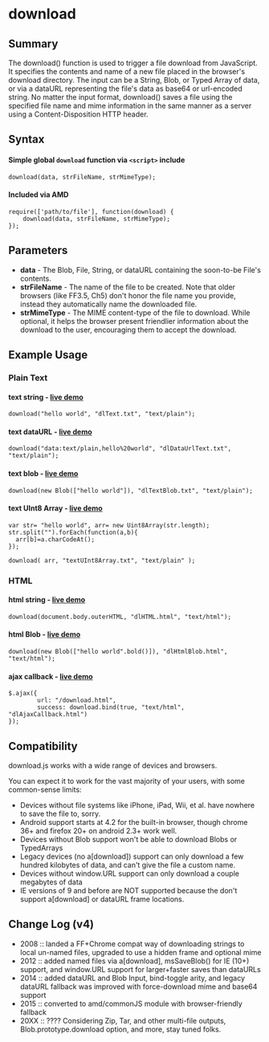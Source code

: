 download
========

Summary
---------
The download() function is used to trigger a file download from JavaScript. It specifies the contents and name of a new file placed in the browser's download directory. The input can be a String, Blob, or Typed Array of data, or via a dataURL representing the file's data as base64 or url-encoded string. No matter the input format, download() saves a file using the specified file name and mime information in the same manner as a server using a Content-Disposition HTTP header.

Syntax
---------

#### Simple global `download` function via `<script>` include
    download(data, strFileName, strMimeType);

#### Included via AMD
    require(['path/to/file'], function(download) {
        download(data, strFileName, strMimeType);
    });


Parameters
---------
* **data** - The Blob, File, String, or dataURL containing the soon-to-be File's contents.
* **strFileName** - The name of the file to be created. Note that older browsers (like FF3.5, Ch5) don't honor the file name you provide, instead they automatically name the downloaded file.
* **strMimeType** - The MIME content-type of the file to download. While optional, it helps the browser present friendlier information about the download to the user, encouraging them to accept the download.



Example Usage
---------


### Plain Text
#### text string  -  [live demo](http://pagedemos.com/sxks39b72aqb/1)
    download("hello world", "dlText.txt", "text/plain");


#### text dataURL  -  [live demo](http://pagedemos.com/sxks39b72aqb/2)
    download("data:text/plain,hello%20world", "dlDataUrlText.txt", "text/plain");

#### text blob  -  [live demo](http://pagedemos.com/sxks39b72aqb/3)
    download(new Blob(["hello world"]), "dlTextBlob.txt", "text/plain");

#### text UInt8 Array -  [live demo](http://pagedemos.com/sxks39b72aqb/4)
    var str= "hello world",	arr= new Uint8Array(str.length);
    str.split("").forEach(function(a,b){
   	  arr[b]=a.charCodeAt();
    });

    download( arr, "textUInt8Array.txt", "text/plain" );

### HTML
#### html string -  [live demo](http://pagedemos.com/sxks39b72aqb/5)
    download(document.body.outerHTML, "dlHTML.html", "text/html");

#### html Blob -  [live demo](http://pagedemos.com/sxks39b72aqb/6)
    download(new Blob(["hello world".bold()]), "dlHtmlBlob.html", "text/html");

#### ajax callback -  [live demo](http://pagedemos.com/sxks39b72aqb/7)
    $.ajax({
    		url: "/download.html",
    		success: download.bind(true, "text/html", "dlAjaxCallback.html")
    });



Compatibility
---------
download.js works with a wide range of devices and browsers.

You can expect it to work for the vast majority of your users, with some common-sense limits:

* Devices without file systems like iPhone, iPad, Wii, et al. have nowhere to save the file to, sorry.
* Android support starts at 4.2 for the built-in browser, though chrome 36+ and firefox 20+ on android 2.3+ work well.
* Devices without Blob support won't be able to download Blobs or TypedArrays
* Legacy devices (no a[download]) support can only download a few hundred kilobytes of data, and can't give the file a custom name.
* Devices without window.URL support can only download a couple megabytes of data
* IE versions of 9 and before are NOT supported because the don't support a[download] or dataURL frame locations.


Change Log (v4)
---------
* 2008 :: landed a FF+Chrome compat way of downloading strings to local un-named files, upgraded to use a hidden frame and optional mime
* 2012 :: added named files via a[download], msSaveBlob() for IE (10+) support, and window.URL support for larger+faster saves than dataURLs
* 2014 :: added dataURL and Blob Input, bind-toggle arity, and legacy dataURL fallback was improved with force-download mime and base64 support
* 2015 :: converted to amd/commonJS module with browser-friendly fallback
* 20XX :: ???? Considering Zip, Tar, and other multi-file outputs, Blob.prototype.download option, and more, stay tuned folks.
